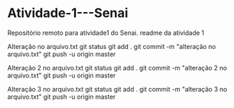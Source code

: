 # Atividade-1---Senai
Repositório remoto para atividade1 do Senai.
readme da atividade 1

Alteração no arquivo.txt
git status
git add .
git commit -m "alteração no arquivo.txt"
git push -u origin master

Alteração 2 no arquivo.txt
git status
git add .
git commit -m "alteração 2 no arquivo.txt"
git push -u origin master

Alteração 3 no arquivo.txt
git status
git add .
git commit -m "alteração 3 no arquivo.txt"
git push -u origin master

